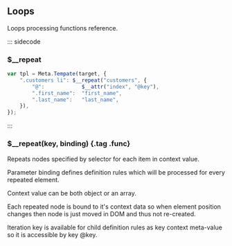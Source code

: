 ## Loops

Loops processing functions reference.

::: sidecode
### $__repeat

```javascript
var tpl = Meta.Tempate(target, {
    ".customers li": $__repeat("customers", {
        "@":            $__attr("index", "@key"),
        ".first_name":  "first_name",
        ".last_name":   "last_name",
    }),
});
```
:::

### $__repeat(key, binding) {.tag .func}

Repeats nodes specified by selector for each item in context value.

Parameter binding defines definition rules which will be processed for every repeated element.

Context value can be both object or an array.

Each repeated node is bound to it's context data so when element position changes then node is just moved in DOM and thus not re-created.

Iteration key is available for child definition rules as key context meta-value so it is accessible by key @key.